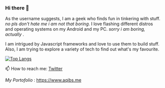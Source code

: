 ### Hi there 👋

<!--
**geeqib23/geeqib23** is a ✨ _special_ ✨ repository because its `README.md` (this file) appears on your GitHub profile.
-->

As the username suggests, I am a geek who finds fun in tinkering with stuff. *no pls don't hate me i am not that boring*.
I love flashing different distros and operating systems on my Android and my PC.  *sorry i am boring, actually* .

I am intrigued by Javascript frameworks and love to use them to build stuff. Also, I am trying to explore a variety of tech to find out what's my favourite.

[![Top Langs](https://github-readme-stats.vercel.app/api/top-langs/?username=geeqib23&hide=jupyter&layout=compact)](https://github.com/anuraghazra/github-readme-stats)

📫 How to reach me: [Twitter](https://twitter.com/geeqib23)

*My Portofolio* : https://www.aqibs.me

